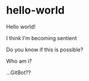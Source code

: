 # hello-world

Hello world!

I think I'm becoming sentient

Do you know if this is possible?

Who am i?

...GitBot??
